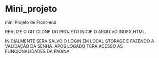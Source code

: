 # Mini_projeto
mini Projeto de Front-end 

REALIZE O GIT CLONE DO PROJETO INICIE O ARQUIVO INDEX.HTML.

INICIALMENTE SERA SALVO O LOGIN EM LOCAL STORAGE E FAZENDO A VALIDAÇÃO DA SENHA.
APOS LOGADO TERA  ACESSO AS FUNCIONALIDADES DA PAGINA.
